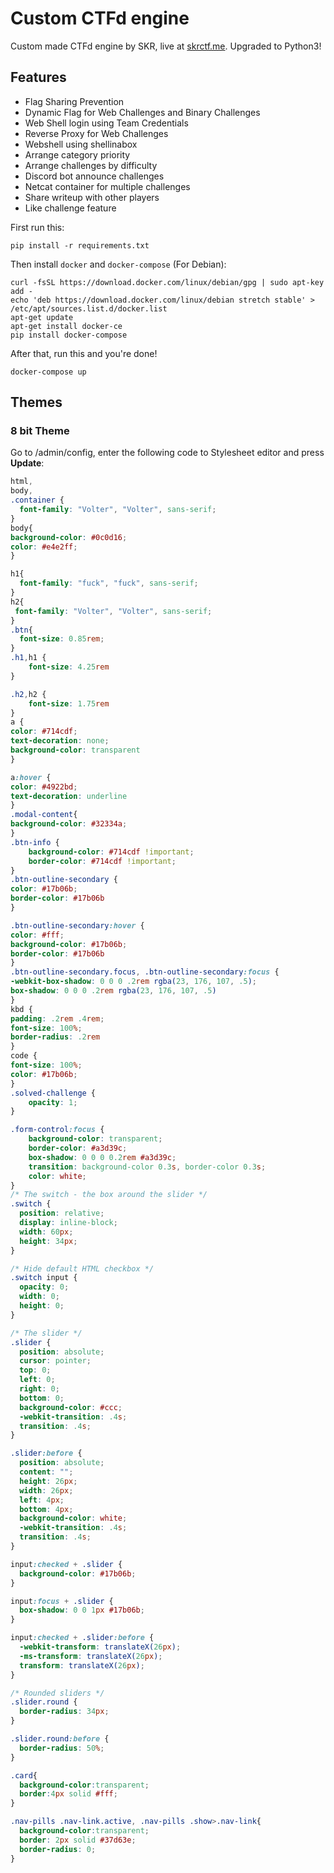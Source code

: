 # Custom CTFd engine
Custom made CTFd engine by SKR, live at [skrctf.me](https://skrctf.me). Upgraded to Python3!

## Features
- Flag Sharing Prevention
- Dynamic Flag for Web Challenges and Binary Challenges
- Web Shell login using Team Credentials
- Reverse Proxy for Web Challenges
- Webshell using shellinabox
- Arrange category priority
- Arrange challenges by difficulty
- Discord bot announce challenges
- Netcat container for multiple challenges
- Share writeup with other players
- Like challenge feature

First run this:
```
pip install -r requirements.txt
```
Then install `docker` and `docker-compose` (For Debian):
```
curl -fsSL https://download.docker.com/linux/debian/gpg | sudo apt-key add -
echo 'deb https://download.docker.com/linux/debian stretch stable' > /etc/apt/sources.list.d/docker.list
apt-get update
apt-get install docker-ce
pip install docker-compose
```

After that, run this and you're done!
```
docker-compose up
```

## Themes
### 8 bit Theme

Go to /admin/config, enter the following code to Stylesheet editor and press **Update**:
```css
html,
body,
.container {
  font-family: "Volter", "Volter", sans-serif;
}
body{
background-color: #0c0d16;
color: #e4e2ff;
}

h1{
  font-family: "fuck", "fuck", sans-serif;
}
h2{
 font-family: "Volter", "Volter", sans-serif;
}
.btn{
  font-size: 0.85rem;
}
.h1,h1 {
    font-size: 4.25rem
}

.h2,h2 {
    font-size: 1.75rem
}
a {
color: #714cdf;
text-decoration: none;
background-color: transparent
}

a:hover {
color: #4922bd;
text-decoration: underline
}
.modal-content{
background-color: #32334a;
}
.btn-info {
    background-color: #714cdf !important;
    border-color: #714cdf !important;
}
.btn-outline-secondary {
color: #17b06b;
border-color: #17b06b
}

.btn-outline-secondary:hover {
color: #fff;
background-color: #17b06b;
border-color: #17b06b
}
.btn-outline-secondary.focus, .btn-outline-secondary:focus {
-webkit-box-shadow: 0 0 0 .2rem rgba(23, 176, 107, .5);
box-shadow: 0 0 0 .2rem rgba(23, 176, 107, .5)
}
kbd {
padding: .2rem .4rem;
font-size: 100%;
border-radius: .2rem
}
code {
font-size: 100%;
color: #17b06b;
}
.solved-challenge {
    opacity: 1;
}

.form-control:focus {
    background-color: transparent;
    border-color: #a3d39c;
    box-shadow: 0 0 0 0.2rem #a3d39c;
    transition: background-color 0.3s, border-color 0.3s;
    color: white;
}
/* The switch - the box around the slider */
.switch {
  position: relative;
  display: inline-block;
  width: 60px;
  height: 34px;
}

/* Hide default HTML checkbox */
.switch input {
  opacity: 0;
  width: 0;
  height: 0;
}

/* The slider */
.slider {
  position: absolute;
  cursor: pointer;
  top: 0;
  left: 0;
  right: 0;
  bottom: 0;
  background-color: #ccc;
  -webkit-transition: .4s;
  transition: .4s;
}

.slider:before {
  position: absolute;
  content: "";
  height: 26px;
  width: 26px;
  left: 4px;
  bottom: 4px;
  background-color: white;
  -webkit-transition: .4s;
  transition: .4s;
}

input:checked + .slider {
  background-color: #17b06b;
}

input:focus + .slider {
  box-shadow: 0 0 1px #17b06b;
}

input:checked + .slider:before {
  -webkit-transform: translateX(26px);
  -ms-transform: translateX(26px);
  transform: translateX(26px);
}

/* Rounded sliders */
.slider.round {
  border-radius: 34px;
}

.slider.round:before {
  border-radius: 50%;
}

.card{
  background-color:transparent;
  border:4px solid #fff;
}

.nav-pills .nav-link.active, .nav-pills .show>.nav-link{
  background-color:transparent;
  border: 2px solid #37d63e;
  border-radius: 0;
}
```
